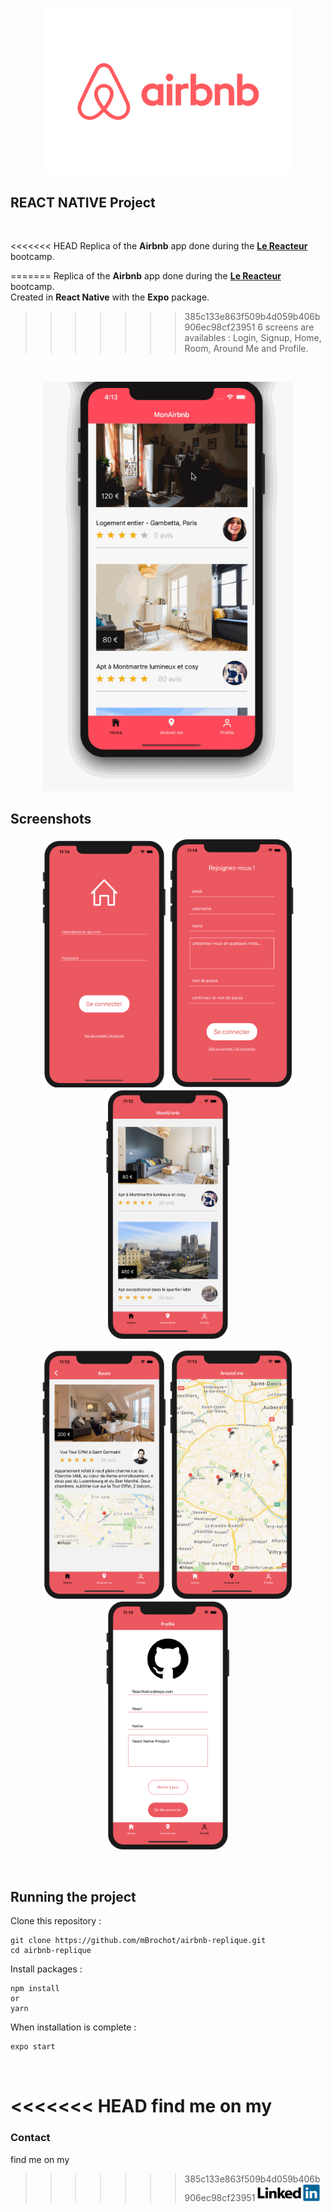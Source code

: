 <p align="center">
<img img width="400"
  src="https://github.com/mBrochot/airbnb-replique/blob/master/preview/airbnb-logo.png">
</p>

## REACT NATIVE Project

<br/>

<<<<<<< HEAD
Replica of the **Airbnb** app done during the **[Le Reacteur](https://www.lereacteur.io/)** bootcamp.

=======
Replica of the **Airbnb** app done during the **[Le Reacteur](https://www.lereacteur.io/)** bootcamp.<br/>
Created in **React Native** with the **Expo** package.<br/>
>>>>>>> 385c133e863f509b4d059b406b906ec98cf23951
6 screens are availables : Login, Signup, Home, Room, Around Me and Profile.

<br/>

<p align="center">
<img img width="400"
  src="https://github.com/mBrochot/airbnb-replique/blob/master/preview/airbnb.gif">
</p>


## Screenshots

<p align="center">
	<img img width="200"
  src="https://github.com/mBrochot/airbnb-replique/blob/master/preview/capture1.png">
	<img img width="200"
  src="https://github.com/mBrochot/airbnb-replique/blob/master/preview/capture2.png">
  <img img width="200"
  src="https://github.com/mBrochot/airbnb-replique/blob/master/preview/capture3.png">  
</p>
<p align="center">
<img img width="200"
  src="https://github.com/mBrochot/airbnb-replique/blob/master/preview/capture4.png">
  <img img width="200"
  src="https://github.com/mBrochot/airbnb-replique/blob/master/preview/capture5.png">
  <img img width="200"
  src="https://github.com/mBrochot/airbnb-replique/blob/master/preview/capture6.png">
</p>

<br/>

## Running the project

Clone this repository :

```
git clone https://github.com/mBrochot/airbnb-replique.git
cd airbnb-replique
```

Install packages :

```
npm install
or
yarn
```

When installation is complete :

```bash
expo start
```

<br/>

<<<<<<< HEAD
find me on my
=======
### Contact

find me on my <br/>
>>>>>>> 385c133e863f509b4d059b406b906ec98cf23951
<a href="https://www.linkedin.com/in/mathieu-brochot/"><img img width="100"
  src="https://github.com/mBrochot/airbnb-replique/blob/master/preview/linkedIn.png"></a>
